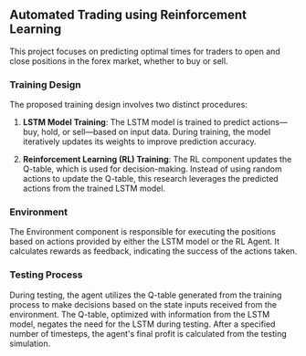 ## Automated Trading using Reinforcement Learning

This project focuses on predicting optimal times for traders to open and close positions in the forex market, whether to buy or sell.

### Training Design
The proposed training design involves two distinct procedures:

1. **LSTM Model Training**: The LSTM model is trained to predict actions—buy, hold, or sell—based on input data. During training, the model iteratively updates its weights to improve prediction accuracy.

2. **Reinforcement Learning (RL) Training**: The RL component updates the Q-table, which is used for decision-making. Instead of using random actions to update the Q-table, this research leverages the predicted actions from the trained LSTM model.

### Environment
The Environment component is responsible for executing the positions based on actions provided by either the LSTM model or the RL Agent. It calculates rewards as feedback, indicating the success of the actions taken.

### Testing Process
During testing, the agent utilizes the Q-table generated from the training process to make decisions based on the state inputs received from the environment. The Q-table, optimized with information from the LSTM model, negates the need for the LSTM during testing. After a specified number of timesteps, the agent's final profit is calculated from the testing simulation.
